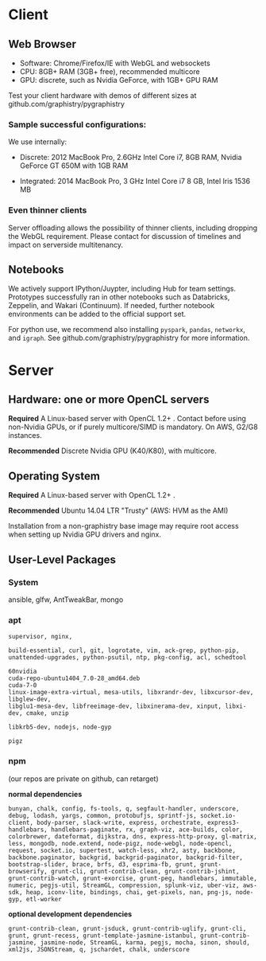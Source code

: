 # Client

## Web Browser

* Software: Chrome/Firefox/IE with WebGL and websockets
* CPU: 8GB+ RAM (3GB+ free), recommended multicore
* GPU: discrete, such as Nvidia GeForce, with 1GB+ GPU RAM

Test your client hardware with demos of different sizes at github.com/graphistry/pygraphistry

### Sample successful configurations:

We use internally:

* Discrete: 2012 MacBook Pro, 2.6GHz Intel Core i7, 8GB RAM, Nvidia GeForce GT 650M with 1GB RAM

* Integrated: 2014 MacBook Pro, 3 GHz Intel Core i7 8 GB, Intel Iris 1536 MB

### Even thinner clients

Server offloading allows the possibility of thinner clients, including dropping the WebGL requirement. Please contact for discussion of timelines and impact on serverside multitenancy.


## Notebooks

We actively support IPython/Juypter, including Hub for team settings. Prototypes successfully ran in other notebooks such as Databricks, Zeppelin, and Wakari (Continuum). If needed, further notebook environments can be added to the official support set.

For python use, we recommend also installing `pyspark`, `pandas`, `networkx`, and `igraph`. See github.com/graphistry/pygraphistry for more information.


# Server

## Hardware: one or more OpenCL servers

**Required** A Linux-based server with OpenCL 1.2+ . Contact before using non-Nvidia GPUs, or if purely multicore/SIMD is mandatory. On AWS, G2/G8 instances.

**Recommended** Discrete Nvidia GPU (K40/K80), with multicore.

## Operating System

**Required** A Linux-based server with OpenCL 1.2+ .

**Recommended** Ubuntu 14.04 LTR "Trusty"  (AWS: HVM as the AMI)

Installation from a non-graphistry base image may require root access when setting up Nvidia GPU drivers and nginx.

## User-Level Packages

### System
ansible, glfw, AntTweakBar, mongo

### apt

    supervisor, nginx,

    build-essential, curl, git, logrotate, vim, ack-grep, python-pip, unattended-upgrades, python-psutil, ntp, pkg-config, acl, schedtool

    60nvidia
    cuda-repo-ubuntu1404_7.0-28_amd64.deb
    cuda-7-0
    linux-image-extra-virtual, mesa-utils, libxrandr-dev, libxcursor-dev, libglew-dev,
    libglu1-mesa-dev, libfreeimage-dev, libxinerama-dev, xinput, libxi-dev, cmake, unzip

    libkrb5-dev, nodejs, node-gyp

    pigz

### npm
(our repos are private on github, can retarget)

**normal dependencies**

    bunyan, chalk, config, fs-tools, q, segfault-handler, underscore, debug, lodash, yargs, common, protobufjs, sprintf-js, socket.io-client, body-parser, slack-write, express, orchestrate, express3-handlebars, handlebars-paginate, rx, graph-viz, ace-builds, color, colorbrewer, dateformat, dijkstra, dns, express-http-proxy, gl-matrix, less, mongodb, node.extend, node-pigz, node-webgl, node-opencl, request, socket.io, supertest, watch-less, xhr2, asty, backbone, backbone.paginator, backgrid, backgrid-paginator, backgrid-filter, bootstrap-slider, brace, brfs, d3, esprima-fb, grunt, grunt-browserify, grunt-cli, grunt-contrib-clean, grunt-contrib-jshint, grunt-contrib-watch, grunt-exorcise, grunt-peg, handlebars, immutable, numeric, pegjs-util, StreamGL, compression, splunk-viz, uber-viz, aws-sdk, heap, iconv-lite, bindings, chai, get-pixels, nan, png-js, node-gyp, etl-worker

**optional development dependencies**

    grunt-contrib-clean, grunt-jsduck, grunt-contrib-uglify, grunt-cli, grunt, grunt-recess, grunt-template-jasmine-istanbul, grunt-contrib-jasmine, jasmine-node, StreamGL, karma, pegjs, mocha, sinon, should, xml2js, JSONStream, q, jschardet, chalk, underscore



